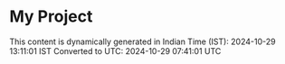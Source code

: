 # My Project

This content is dynamically generated in Indian Time (IST): 2024-10-29 13:11:01 IST
Converted to UTC: 2024-10-29 07:41:01 UTC
